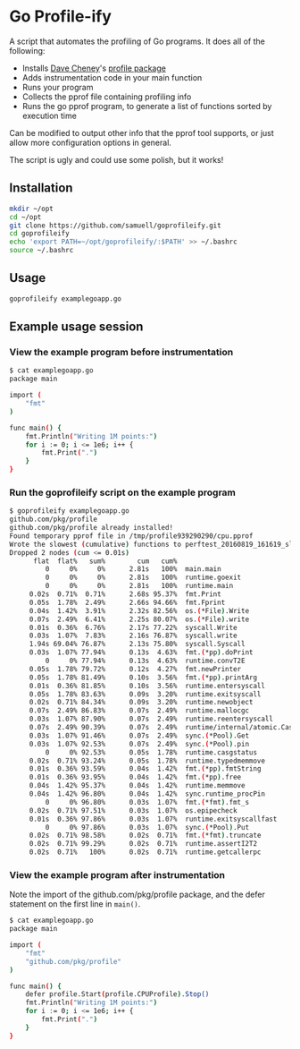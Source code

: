 Go Profile-ify
==============

A script that automates the profiling of Go programs. It does all of the following:

- Installs [Dave Cheney](https://twitter.com/davecheney)'s [profile package](https://github.com/pkg/profile)
- Adds instrumentation code in your main function
- Runs your program
- Collects the pprof file containing profiling info
- Runs the go pprof program, to generate a list of functions sorted by execution time

Can be modified to output other info that the pprof tool supports, or just
allow more configuration options in general.

The script is ugly and could use some polish, but it works!

Installation
------------

```bash
mkdir ~/opt
cd ~/opt
git clone https://github.com/samuell/goprofileify.git
cd goprofileify
echo 'export PATH=~/opt/goprofileify/:$PATH' >> ~/.bashrc
source ~/.bashrc
```

Usage
-----
```bash
goprofileify examplegoapp.go
```

Example usage session
---------------------

### View the example program before instrumentation

```bash
$ cat examplegoapp.go
package main

import (
	"fmt"
)

func main() {
	fmt.Println("Writing 1M points:")
	for i := 0; i <= 1e6; i++ {
		fmt.Print(".")
	}
}
```

### Run the goprofileify script on the example program

```bash
$ goprofileify examplegoapp.go
github.com/pkg/profile
github.com/pkg/profile already installed!
Found temporary pprof file in /tmp/profile939290290/cpu.pprof
Wrote the slowest (cumulative) functions to perftest_20160819_161619_slowfuncs.log ...
Dropped 2 nodes (cum <= 0.01s)
      flat  flat%   sum%        cum   cum%
         0     0%     0%      2.81s   100%  main.main
         0     0%     0%      2.81s   100%  runtime.goexit
         0     0%     0%      2.81s   100%  runtime.main
     0.02s  0.71%  0.71%      2.68s 95.37%  fmt.Print
     0.05s  1.78%  2.49%      2.66s 94.66%  fmt.Fprint
     0.04s  1.42%  3.91%      2.32s 82.56%  os.(*File).Write
     0.07s  2.49%  6.41%      2.25s 80.07%  os.(*File).write
     0.01s  0.36%  6.76%      2.17s 77.22%  syscall.Write
     0.03s  1.07%  7.83%      2.16s 76.87%  syscall.write
     1.94s 69.04% 76.87%      2.13s 75.80%  syscall.Syscall
     0.03s  1.07% 77.94%      0.13s  4.63%  fmt.(*pp).doPrint
         0     0% 77.94%      0.13s  4.63%  runtime.convT2E
     0.05s  1.78% 79.72%      0.12s  4.27%  fmt.newPrinter
     0.05s  1.78% 81.49%      0.10s  3.56%  fmt.(*pp).printArg
     0.01s  0.36% 81.85%      0.10s  3.56%  runtime.entersyscall
     0.05s  1.78% 83.63%      0.09s  3.20%  runtime.exitsyscall
     0.02s  0.71% 84.34%      0.09s  3.20%  runtime.newobject
     0.07s  2.49% 86.83%      0.07s  2.49%  runtime.mallocgc
     0.03s  1.07% 87.90%      0.07s  2.49%  runtime.reentersyscall
     0.07s  2.49% 90.39%      0.07s  2.49%  runtime/internal/atomic.Cas
     0.03s  1.07% 91.46%      0.07s  2.49%  sync.(*Pool).Get
     0.03s  1.07% 92.53%      0.07s  2.49%  sync.(*Pool).pin
         0     0% 92.53%      0.05s  1.78%  runtime.casgstatus
     0.02s  0.71% 93.24%      0.05s  1.78%  runtime.typedmemmove
     0.01s  0.36% 93.59%      0.04s  1.42%  fmt.(*pp).fmtString
     0.01s  0.36% 93.95%      0.04s  1.42%  fmt.(*pp).free
     0.04s  1.42% 95.37%      0.04s  1.42%  runtime.memmove
     0.04s  1.42% 96.80%      0.04s  1.42%  sync.runtime_procPin
         0     0% 96.80%      0.03s  1.07%  fmt.(*fmt).fmt_s
     0.02s  0.71% 97.51%      0.03s  1.07%  os.epipecheck
     0.01s  0.36% 97.86%      0.03s  1.07%  runtime.exitsyscallfast
         0     0% 97.86%      0.03s  1.07%  sync.(*Pool).Put
     0.02s  0.71% 98.58%      0.02s  0.71%  fmt.(*fmt).truncate
     0.02s  0.71% 99.29%      0.02s  0.71%  runtime.assertI2T2
     0.02s  0.71%   100%      0.02s  0.71%  runtime.getcallerpc
```

### View the example program after instrumentation

Note the import of the github.com/pkg/profile package, and the defer statement
on the first line in `main()`.

```bash
$ cat examplegoapp.go
package main

import (
	"fmt"
	"github.com/pkg/profile"
)

func main() {
	defer profile.Start(profile.CPUProfile).Stop()
	fmt.Println("Writing 1M points:")
	for i := 0; i <= 1e6; i++ {
		fmt.Print(".")
	}
}
```

